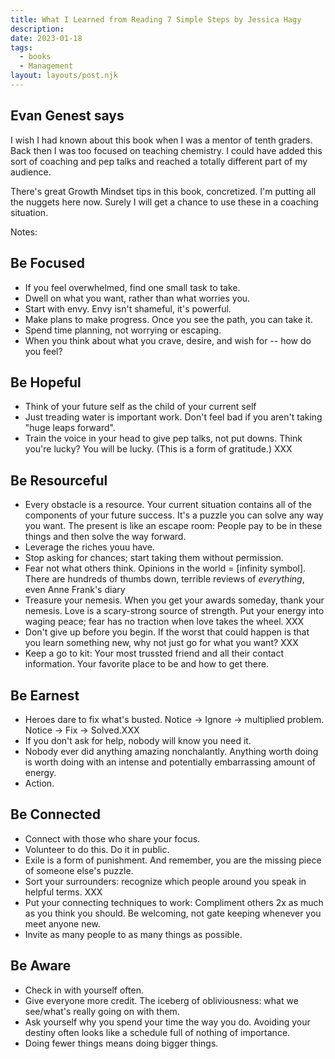 ```yaml
---
title: What I Learned from Reading 7 Simple Steps by Jessica Hagy
description:
date: 2023-01-18
tags:
  - books
  - Management
layout: layouts/post.njk
---
```


## Evan Genest says
I wish I had known about this book when I was a mentor of tenth graders.  Back then I was too focused on teaching chemistry. I could have added this sort of coaching and pep talks and reached a totally different part of my audience.  
  
There's great Growth Mindset tips in this book, concretized. I'm putting all the nuggets here now. Surely I will get a chance to use these in a coaching situation.  
  
Notes:  

## Be Focused 
* If you feel overwhelmed, find one small task to take.
* Dwell on what you want, rather than what worries you.  
* Start with envy.  Envy isn't shameful, it's powerful.  
* Make plans to make progress.  Once you see the path, you can take it.  
* Spend time planning, not worrying or escaping.  
* When you think about what you crave, desire, and wish for -- how do you feel?
  
## Be Hopeful  
* Think of your future self as the child of your current self  
* Just treading water is important work. Don't feel bad if you aren't taking "huge leaps forward".
* Train the voice in your head to give pep talks, not put downs.  Think you're lucky? You will be lucky. (This is a form of gratitude.) XXX
   
##  Be Resourceful
* Every obstacle is a resource. Your current situation contains all of the components of your future success. It's a puzzle you can solve any way you want. The present is like an escape room: People pay to be in these things and then solve the way forward.
* Leverage the riches youu have. 
* Stop asking for chances; start taking them without permission.
* Fear not what others think. Opinions in the world = [infinity symbol]. There are hundreds of thumbs down, terrible reviews of *everything*, even Anne Frank's diary 
* Treasure your nemesis. When you get your awards someday, thank your nemesis. Love is a scary-strong source of strength. Put your energy into waging peace; fear has no traction when love takes the wheel. XXX
* Don't give up before you begin. If the worst that could happen is that you learn something new, why not just go for what you want? XXX
* Keep a go to kit: Your most trussted friend and all their contact information. Your favorite place to be and how to get there.
  
## Be Earnest
* Heroes dare to fix what's busted. Notice -> Ignore -> multiplied problem. Notice -> Fix -> Solved.XXX
* If you don't ask for help, nobody will know you need it. 
* Nobody ever did anything amazing nonchalantly. Anything worth doing is worth doing with an intense and potentially embarrassing amount of energy.  
* Action.

## Be Connected
* Connect with those who share your focus.
* Volunteer to do this. Do it in public. 
* Exile is a form of punishment. And remember, you are the missing piece of someone else's puzzle.
* Sort your surrounders: recognize which people around you speak in helpful terms. XXX
* Put your connecting techniques to work: Compliment others 2x as much as you think you should. Be welcoming, not gate keeping whenever you meet anyone new. 
* Invite as many people to as many things as possible.  

## Be Aware
* Check in with yourself often. 
* Give everyone more credit. The iceberg of obliviousness: what we see/what's really going on with them.
* Ask yourself why you spend your time the way you do. Avoiding your destiny often looks like a schedule full of nothing of importance. 
* Doing fewer things means doing bigger things. 


